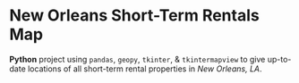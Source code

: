# New Orleans Short-Term Rentals Map

**Python** project using `pandas`, `geopy`, `tkinter`, & `tkintermapview` to give up-to-date locations of all short-term rental properties in _New Orleans, LA_.
